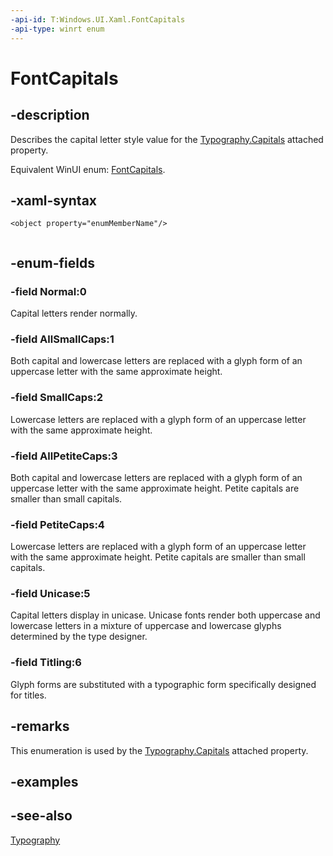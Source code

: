 ```yaml
---
-api-id: T:Windows.UI.Xaml.FontCapitals
-api-type: winrt enum
---
```


<!-- Enumeration syntax
public enum Windows.UI.Xaml.FontCapitals : int
-->

# FontCapitals

## -description
Describes the capital letter style value for the [Typography.Capitals](/uwp/api/windows.ui.xaml.documents.typography.capitals) attached property.

Equivalent WinUI enum: [FontCapitals](/windows/winui/api/microsoft.ui.xaml.fontcapitals).

## -xaml-syntax
```xaml
<object property="enumMemberName"/>
 
```


## -enum-fields
### -field Normal:0
Capital letters render normally.

### -field AllSmallCaps:1
Both capital and lowercase letters are replaced with a glyph form of an uppercase letter with the same approximate height.

### -field SmallCaps:2
Lowercase letters are replaced with a glyph form of an uppercase letter with the same approximate height.

### -field AllPetiteCaps:3
Both capital and lowercase letters are replaced with a glyph form of an uppercase letter with the same approximate height. Petite capitals are smaller than small capitals.

### -field PetiteCaps:4
Lowercase letters are replaced with a glyph form of an uppercase letter with the same approximate height. Petite capitals are smaller than small capitals.

### -field Unicase:5
Capital letters display in unicase. Unicase fonts render both uppercase and lowercase letters in a mixture of uppercase and lowercase glyphs determined by the type designer.

### -field Titling:6
Glyph forms are substituted with a typographic form specifically designed for titles.


## -remarks
This enumeration is used by the [Typography.Capitals](/uwp/api/windows.ui.xaml.documents.typography.capitals) attached property.

## -examples

## -see-also
[Typography](../windows.ui.xaml.documents/typography.md)
